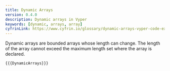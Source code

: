 ```yaml
---
title: Dynamic Arrays
version: 0.4.0
description: Dynamic arrays in Vyper
keywords: [dynamic, arrays, array]
cyfrinLink: https://www.cyfrin.io/glossary/dynamic-arrays-vyper-code-example
---
```


Dynamic arrays are bounded arrays whose length can change. The length of the array cannot exceed the maximum length set where the array is declared.

```vyper
{{{DynamicArrays}}}
```
